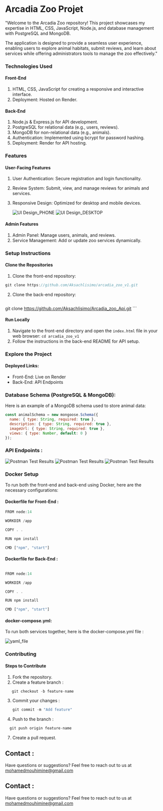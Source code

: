 # Arcadia Zoo Projet

"Welcome to the Arcadia Zoo repository! This project showcases my expertise in HTML, CSS, JavaScript, Node.js, and database management with PostgreSQL and MongoDB.

The application is designed to provide a seamless user experience, enabling users to explore animal habitats, submit reviews, and learn about services while offering administrators tools to manage the zoo effectively."

### Technologies Used

#### Front-End

1. HTML, CSS, JavaScript for creating a responsive and interactive interface.
2. Deployment: Hosted on Render.

#### Back-End

1. Node.js & Express.js for API development.
2. PostgreSQL for relational data (e.g., users, reviews).
3. MongoDB for non-relational data (e.g., animals).
4. Authentication: Implemented using bcrypt for password hashing.
5. Deployment: Render for API hosting.

### Features

#### User-Facing Features

1. User Authentication: Secure registration and login functionality.
2. Review System: Submit, view, and manage reviews for animals and services.
3. Responsive Design: Optimized for desktop and mobile devices.

   ![UI Design_PHONE](./Screenshots/PHONE.png)
   ![UI Design_DESKTOP](./Screenshots/DESKTOP.png)

#### Admin Features

1. Admin Panel: Manage users, animals, and reviews.
2. Service Management: Add or update zoo services dynamically.

### Setup Instructions

#### Clone the Repositories

1. Clone the front-end repository:
 ```javascript
 git clone https://github.com/Aksachlisimo/arcadia_zoo_v1.git
```
2. Clone the back-end repository:
     ```javascript
 git clone https://github.com/Aksachlisimo/Arcadia_zoo_Api.git
     ```

#### Run Locally

1. Navigate to the front-end directory and open the `index.html` file in your web browser: `cd arcadia_zoo_v1`
2. Follow the instructions in the back-end README for API setup.

### Explore the Project

#### Deployed Links:

- Front-End: Live on Render
- Back-End: API Endpoints

### Database Schema (PostgreSQL & MongoDB):

Here is an example of a MongoDB schema used to store animal data:

```javascript
const animalSchema = new mongoose.Schema({
  name: { type: String, required: true },
  description: { type: String, required: true },
  imageUrl: { type: String, required: true },
  views: { type: Number, default: 0 }
});
```


### API Endpoints :

![Postman Test Results](./Screenshots/postman1.jpg)
![Postman Test Results](./Screenshots/postman2.jpg)
![Postman Test Results](./Screenshots/postman3.jpg)

### Docker Setup
To run both the front-end and back-end using Docker, here are the necessary configurations:

#### Dockerfile for Front-End :

```javascript
FROM node:14

WORKDIR /app

COPY . .

RUN npm install

CMD ["npm", "start"]

```

#### Dockerfile for Back-End :

```javascript

FROM node:14

WORKDIR /app

COPY . .

RUN npm install

CMD ["npm", "start"]
```

#### docker-compose.yml:

To run both services together, here is the docker-compose.yml file :

![yaml_file](./Screenshots/yaml.jpg)



### Contributing

#### Steps to Contribute
1. Fork the repository.
2. Create a feature branch :
 ```javascript
    git checkout -b feature-name
   ```
3. Commit your changes :
   ```javascript
   git commit -m "Add feature"
    ```
4. Push to the branch :
 ```javascript
   git push origin feature-name
```
7. Create a pull request.

## Contact :
 Have questions or suggestions? Feel free to reach out to us at mohamedmouhimine@gmail.com



## Contact :
Have questions or suggestions? Feel free to reach out to us at mohamedmouhimine@gmail.com
